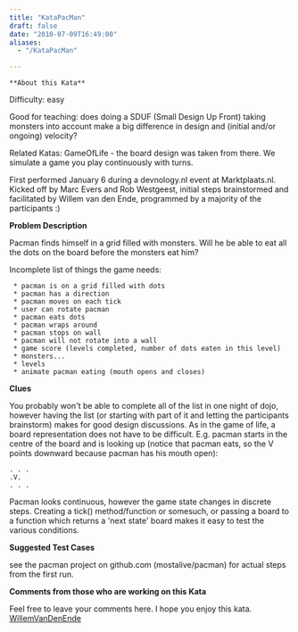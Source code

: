 ```yaml
---
title: "KataPacMan"
draft: false
date: "2010-07-09T16:49:00"
aliases:
  - "/KataPacMan"

---
```

    **About this Kata**

Difficulty: easy

Good for teaching: does doing a SDUF (Small Design Up Front) taking
monsters into account make a big difference in design and (initial
and/or ongoing) velocity?

Related Katas: GameOfLife - the board design was taken from there. We
simulate a game you play continuously with turns.

First performed January 6 during a devnology.nl event at Marktplaats.nl.
Kicked off by Marc Evers and Rob Westgeest, initial steps brainstormed
and facilitated by Willem van den Ende, programmed by a majority of the
participants :)

**Problem Description**

Pacman finds himself in a grid filled with monsters. Will he be able to
eat all the dots on the board before the monsters eat him?

Incomplete list of things the game needs:

     * pacman is on a grid filled with dots
     * pacman has a direction
     * pacman moves on each tick
     * user can rotate pacman
     * pacman eats dots
     * pacman wraps around 
     * pacman stops on wall
     * pacman will not rotate into a wall
     * game score (levels completed, number of dots eaten in this level)
     * monsters...
     * levels
     * animate pacman eating (mouth opens and closes)

**Clues**

You probably won't be able to complete all of the list in one night of
dojo, however having the list (or starting with part of it and letting
the participants brainstorm) makes for good design discussions. As in
the game of life, a board representation does not have to be difficult.
E.g. pacman starts in the centre of the board and is looking up (notice
that pacman eats, so the V points downward because pacman has his mouth
open):

    . . .
    .V.
    . . .

Pacman looks continuous, however the game state changes in discrete
steps. Creating a tick() method/function or somesuch, or passing a board
to a function which returns a 'next state' board makes it easy to test
the various conditions.

**Suggested Test Cases**

see the pacman project on github.com (mostalive/pacman) for actual steps
from the first run.

**Comments from those who are working on this Kata**

Feel free to leave your comments here. I hope you enjoy this kata.
[WillemVanDenEnde](/people/WillemVanDenEnde)



